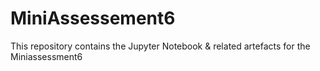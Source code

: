 # MiniAssessement6
This repository contains the Jupyter Notebook &amp; related artefacts for the Miniassessment6
